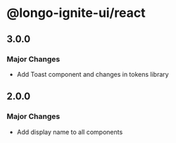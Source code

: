 # @longo-ignite-ui/react

## 3.0.0

### Major Changes

- Add Toast component and changes in tokens library

## 2.0.0

### Major Changes

- Add display name to all components
